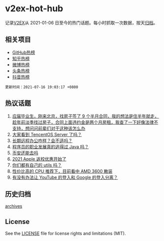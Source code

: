 # v2ex-hot-hub

 记录[V2EX](https://www.v2ex.com/)从 2021-01-06 日至今的热门话题。每小时抓取一次数据，按天[归档](archives)。
 
 ## 相关项目

- [GitHub热榜](https://github.com/snaildev/github-hot-hub)
- [知乎热榜](https://github.com/snaildev/zhihu-hot-hub)
- [微博热榜](https://github.com/snaildev/weibo-hot-hub)
- [头条热榜](https://github.com/snaildev/toutiao-hot-hub)
- [抖音热榜](https://github.com/snaildev/douyin-hot-hub)


 `更新时间：2021-07-16 19:03:17 +0800`

## 热议话题

1. [应届毕业生，刚来北京，找房子签了 9 个半月合同，我的想法是住半年就走，趁年前淡季找过房子，合同上面违约金是两个月房租，我查了一下好像法律不支持，想问问前辈们对于这种该怎么办](https://www.v2ex.com/t/789838)
1. [大家看到 TencentOS Server 了吗？](https://www.v2ex.com/t/789822)
1. [长期远程办公咋样？会不适吗？](https://www.v2ex.com/t/789852)
1. [程序员的职业发展真的逃得过 Java 吗？](https://www.v2ex.com/t/789800)
1. [币安还能去吗](https://www.v2ex.com/t/789851)
1. [2021 Apple 返校优惠开始了](https://www.v2ex.com/t/789816)
1. [你们都有自己的 utils 吗？](https://www.v2ex.com/t/789875)
1. [性价比高的 CPU 推荐下，目前看中 AMD 3600 散装](https://www.v2ex.com/t/789825)
1. [有没有办法让 YouTube 的登入和 Google 的登入分离？](https://www.v2ex.com/t/789857)

## 历史归档

[archives](archives)

## License

See the [LICENSE](LICENSE) file for license rights and limitations (MIT).
